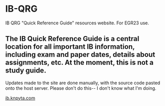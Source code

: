 # IB-QRG
IB QRG "Quick Reference Guide" resources website. For EGR23 use.

## The IB Quick Reference Guide is a central location for all important IB information, including exam and paper dates, details about assignments, etc. **At the moment, this is not a study guide.**

Updates made to the site are done manually, with the source code pasted onto the host server. Please don't do this-- I don't know what I'm doing.

[ib.knpyta.com](ib.knpyta.com)
